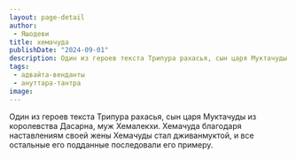 ```yaml
---
layout: page-detail
author:
 - Яшодеви
title: хемачуда
publishDate: "2024-09-01"
description: Один из героев текста Трипура рахасья, сын царя Муктачуды из королевства Дасарна, муж Хемалекхи. Хемачуда благодаря наставлениям своей жены Хемачуды стал дживанмуктой, и все остальные его подданные последовали его примеру.
tags:
 - адвайта-венданты
 - ануттара-тантра
image: 
---
```


Один из героев текста Трипура рахасья, сын царя Муктачуды из королевства Дасарна, муж Хемалекхи. Хемачуда благодаря наставлениям своей жены Хемачуды стал дживанмуктой, и все остальные его подданные последовали его примеру.

